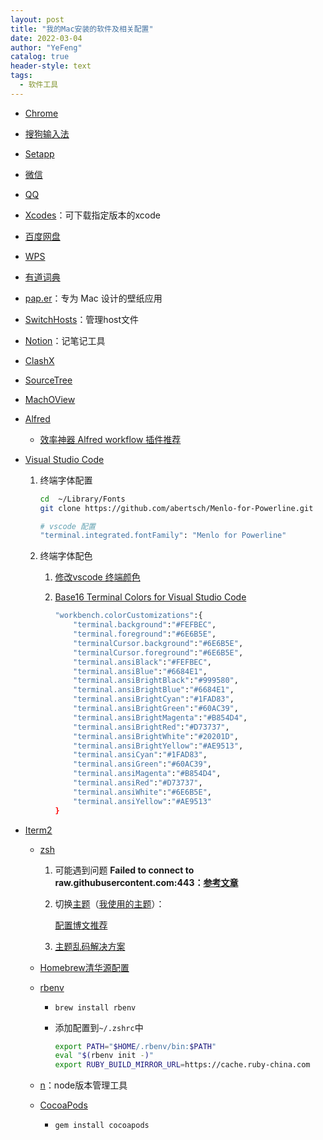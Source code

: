 ```yaml
---
layout: post
title: "我的Mac安装的软件及相关配置"
date: 2022-03-04
author: "YeFeng"
catalog: true
header-style: text
tags:
  - 软件工具
---
```


- [Chrome](https://www.google.com/intl/zh-CN/chrome/)
- [搜狗输入法](https://pinyin.sogou.com/mac/)
- [Setapp](https://setapp.com/)
- [微信](https://mac.weixin.qq.com/?t=mac&lang=zh_CN)
- [QQ](https://im.qq.com/download)
- [Xcodes](https://github.com/RobotsAndPencils/XcodesApp)：可下载指定版本的xcode
- [百度网盘](https://pan.baidu.com/download#pan)
- [WPS](https://www.wps.com/)
- [有道词典](https://apps.apple.com/cn/app/%E7%BD%91%E6%98%93%E6%9C%89%E9%81%93%E8%AF%8D%E5%85%B8/id491854842?mt=12)
- [pap.er](https://paper.meiyuan.in/?utm_source=zh)：专为 Mac 设计的壁纸应用
- [SwitchHosts](https://github.com/oldj/SwitchHosts)：管理host文件
- [Notion](https://www.notion.so/desktop)：记笔记工具
- [ClashX](https://eatpeach.top/)
- [SourceTree](https://www.sourcetreeapp.com/)
- [MachOView](https://github.com/fangshufeng/MachOView)
- [Alfred](https://www.alfredapp.com/)
  - [效率神器 Alfred workflow 插件推荐](https://hufangyun.com/2018/alfred-workflow-recommend/)
- [Visual Studio Code](https://code.visualstudio.com/)
    1. 终端字体配置
        
        ```bash
        cd  ~/Library/Fonts
        git clone https://github.com/abertsch/Menlo-for-Powerline.git
        
        # vscode 配置
        "terminal.integrated.fontFamily": "Menlo for Powerline"
        ```
        
    2. 终端字体配色
        1. [修改vscode 终端颜色](https://www.cnblogs.com/orzs/p/14158355.html)
        2. [Base16 Terminal Colors for Visual Studio Code](https://glitchbone.github.io/vscode-base16-term/#/default-dark)
            
            ```bash
            "workbench.colorCustomizations":{
                "terminal.background":"#FEFBEC",
                "terminal.foreground":"#6E6B5E",
                "terminalCursor.background":"#6E6B5E",
                "terminalCursor.foreground":"#6E6B5E",
                "terminal.ansiBlack":"#FEFBEC",
                "terminal.ansiBlue":"#6684E1",
                "terminal.ansiBrightBlack":"#999580",
                "terminal.ansiBrightBlue":"#6684E1",
                "terminal.ansiBrightCyan":"#1FAD83",
                "terminal.ansiBrightGreen":"#60AC39",
                "terminal.ansiBrightMagenta":"#B854D4",
                "terminal.ansiBrightRed":"#D73737",
                "terminal.ansiBrightWhite":"#20201D",
                "terminal.ansiBrightYellow":"#AE9513",
                "terminal.ansiCyan":"#1FAD83",
                "terminal.ansiGreen":"#60AC39",
                "terminal.ansiMagenta":"#B854D4",
                "terminal.ansiRed":"#D73737",
                "terminal.ansiWhite":"#6E6B5E",
                "terminal.ansiYellow":"#AE9513"
            }
            ```

- [Iterm2](https://iterm2.com/)
    - [zsh](https://ohmyz.sh/)
        1. 可能遇到问题 **Failed to connect to raw.githubusercontent.com:443：[参考文章](https://zhuanlan.zhihu.com/p/115450863)**
        2. 切换[主题](https://github.com/ohmyzsh/ohmyzsh/wiki/Themes)（[我使用的主题](https://github.com/romkatv/powerlevel10k)）：
            
            [配置博文推荐](https://gist.github.com/kevin-smets/8568070)
            
        3. [主题乱码解决方案](https://cloud.tencent.com/developer/article/1612798)
    - [Homebrew清华源配置](https://mirrors.tuna.tsinghua.edu.cn/help/homebrew/)
    - [rbenv](https://github.com/rbenv/rbenv)
      - `brew install rbenv`
      - 添加配置到`~/.zshrc`中
        
        ```bash
        export PATH="$HOME/.rbenv/bin:$PATH"
        eval "$(rbenv init -)"
        export RUBY_BUILD_MIRROR_URL=https://cache.ruby-china.com
        ```
        
    - [n](https://github.com/tj/n)：node版本管理工具
    - [CocoaPods](https://cocoapods.org/)
      - `gem install cocoapods`